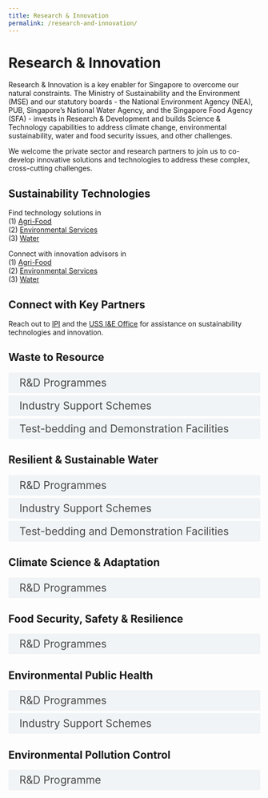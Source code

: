 ```yaml
---
title: Research & Innovation
permalink: /research-and-innovation/
---  
```

<style>

input {
	display: none;
}
label {
	display: block;
	padding: 8px 22px;
	margin: 0 0 5px 0;
	cursor: pointor;
	background: #F0F4F6;
	border-radius: 3px;
	color: #484848;
	transition: ease .5s;
	font-size: 1.5em;
}

label:hover {
	background: #4a96b0;
	color: #FFF;
}

.accordion-content {
	/* background: #E2E5F6; */
	padding: 10px 0px 30px 30px;
	/* border: 1px solid #484848; */
	margin: 0 0 1px 0;
	border-radius: 3px;
}

input + label + .accordion-content {
	display: none;
}

input:checked + label + .accordion-content {
	display: none;
}

input:checked + label + .accordion-content {
	display: block;
}

</style>
<!-- End of accordion -->

<div class="container">

<h1><b>Research & Innovation</b></h1>
<p>Research & Innovation is a key enabler for Singapore to overcome our natural constraints. The Ministry of Sustainability and the Environment (MSE) and our statutory boards - the National Environment Agency (NEA), PUB, Singapore’s National Water Agency, and the Singapore Food Agency (SFA) - invests in Research & Development and builds Science & Technology capabilities to address climate change, environmental sustainability, water and food security issues, and other challenges.</p>
<p>We welcome the private sector and research partners to join us to co-develop innovative solutions and technologies to address these complex, cross-cutting challenges.</p>

<h2 id="sustainability-technologies">Sustainability Technologies</h2>
<div>
    <p>Find technology solutions in <br />(1) <a href="https://www.ipi-singapore.org/tech-offers?name=&categories%5B%5D=15649&categories%5B%5D=15641&categories%5B%5D=911&categories%5B%5D=11851&categories%5B%5D=11846&categories%5B%5D=11841&categories%5B%5D=11836&categories%5B%5D=1051">Agri-Food</a> <br />(2) <a href="https://www.ipi-singapore.org/tech-offers?name=&categories%5B%5D=15646&categories%5B%5D=15641&categories%5B%5D=15642&categories%5B%5D=851&categories%5B%5D=15643&categories%5B%5D=811&categories%5B%5D=931&categories%5B%5D=956&categories%5B%5D=946&categories%5B%5D=15640&categories%5B%5D=941&categories%5B%5D=1006">Environmental Services</a> <br />(3) <a href="https://www.ipi-singapore.org/tech-offers?name=&categories%5B%5D=931&categories%5B%5D=956&categories%5B%5D=946&categories%5B%5D=15640&categories%5B%5D=941">Water</a></p>
    <p>Connect with innovation advisors in <br />(1) <a href="https://www.ipi-singapore.org/innovation-advisors-programme?iap_sector%5B%5D=4#innovation-advisors">Agri-Food</a> <br />(2) <a href="https://www.ipi-singapore.org/tech-experts?name=&categories%5B%5D=4&categories%5B%5D=8">Environmental Services</a> <br />(3) <a href="https://www.ipi-singapore.org/tech-experts?name=&categories%5B%5D=4&categories%5B%5D=8">Water</a> </p>

<h2 id="key-partners">Connect with Key Partners</h2>
<div>
    <p>Reach out to <a href="https://www.ipi-singapore.org/enquiry">IPI</a> and the <a href="https://www.linkedin.com/company/uss-ieo/">USS I&E Office</a> for assistance on sustainability technologies and innovation.</p>
</div>

<h2 id="waste-to-resource">Waste to Resource</h2>
<div>
	<input type="checkbox" id="title1"  /><label for="title1">R&D Programmes</label>
	<div class="accordion-content">
		<p>The <a href="https://www.nea.gov.sg/programmes-grants/grants-and-awards/research-innovation-and-enterprise-funding-initiatives/closing-the-resource-loop-funding-initiative">Closing the Resource Loop Initiative</a> (CTRL) Funding Initiative is a $80 million research and development (R&D) programme under the Singapore’s Research, Innovation and Enterprise (RIE) Plan for sustainable resource recovery solutions. It funds R&D to tackle key waste streams like e-waste, plastics and food, and to invent useful and safe applications for treated waste residues. CTRL contributes to our efforts towards meeting the <a href"https:www.greenplan.gov.sg">Singapore Green Plan</a> targets and to pursue a circle economy under the <a href="https://www.towardszerowaste.gov.sg/zero-waste-masterplan">Zero Waste Masterplan</a>. </p>
		<p>CTRL seeks to increase resource recovery, prolong the lifespan of the Semakau Landfill, promote environmental sustainability, raise digitalisation and automation in Singapore’s waste management sector, and mitigate carbon emissions arising from waste treatment and disposal. </p>
		<p>It comprises three broad R&D tracks: <br>(1) Resource Recovery - treatment and recovery of resources from key waste streams, <br>(2) Residues as Resources - treatment of residue streams and the safe applications of these treated materials, <br>(3) Rethinking energy from waste - development of novel solutions to maximise energy and resource recovery while minimising carbon emissions. </p>
		<p>For more information and enquiries, please click <a href="https://www.nea.gov.sg/programmes-grants/grants-and-awards/research-innovation-and-enterprise-funding-initiatives/closing-the-resource-loop-funding-initiative"> here.</a></p>
	</div>
	<input type="checkbox" id="title2"  /><label for="title2">Industry Support Schemes</label>
	<div class="accordion-content">
		<p>Environmental Services companies can tap on the <a href="https://www.nea.gov.sg/industry-transformation-map/funding-support">funding support under the Environmental Services Industry Transformation Map (ES ITM)</a> or adoption of tools, equipment and technology to enhance productivity and service delivery. These funding support include the Productivity Solutions Grant (PSG) administered by NEA and financial assistance from Enterprise Singapore (ESG).</p>
		<p>The National Innovation Challenges (NICs) are periodic open innovation calls for academia and industry to work together with public agencies to develop practical and impactful solutions to large and complex problems. By bringing industry partners, public agencies, and innovators together to work on the challenges, these calls seek to harness Singapore’s vast research and innovation capabilities to develop new technologies to sustain our long-term growth and resilience. NEA and Enterprise Singapore (ESG) have jointly launched <a href="https://www.nea.gov.sg/industry-transformation-map/innovation-calls-and-request-for-proposals">innovation calls and request for proposals</a> for industry solutions as part of the NIC.</p>
		<p>NEA has established a <a href="https://www.nea.gov.sg/industry-transformation-map/regulatory-sandbox">regulatory sandbox</a> under the <a href="https://www.nea.gov.sg/industry-transformation-map"> Environmental Services Industry Transformation Map</a> (ES ITM) to create an environment for experimentation, to promote innovation in Singapore’s environmental services industry. It allows the regulator to assess the impact of the new technologies and solutions before determining the appropriate regulatory adjustments. Interested parties can apply to experiment with innovative environmental services-related technologies and solutions in a controlled environment within a fixed duration, without compromising environmental, public health and safety aspects.</p>
		<p>Under the <a href="https://www.nea.gov.sg/industry-transformation-map/intensify-innovation-and-technology-adoption/incubate"> Innovating and Curating Better Automation and Technologies for Environmental Services (INCUBATE) Programme</a>, NEA partners technology and service providers as well as premises owners to address challenges in environmental services by conducting trials of technologies and innovations, and sharing the results and learning of such trials.</p>
	</div>
	<input type="checkbox" id="title3"  /><label for="title3">Test-bedding and Demonstration Facilities</label>
	<div class="accordion-content">
		<p>The NEA and the Nanyang Technological University (NTU) co-funded a <a href="https://www.nea.gov.sg/programmes-grants/grants-and-awards/wte-testbed-demo-initiative">WTE Research Facility (WTERF)</a> that uses high-temperature to convert solid waste into gases and harmless slag. By using the municipal solid waste from NTU as feedstock, this research facility allows researchers to 'plug-and-play' component technologies to test their performance in a realistic operational environment. </p>
		<p>For more information and enquiries, please click <a href="https://www.nea.gov.sg/programmes-grants/grants-and-awards/research-innovation-and-enterprise-funding-initiatives/wte-testbed-demo-initiative"> here.</a> </p>
	</div>
</div>

<h2 id="resilient-and-sustainable-water">Resilient & Sustainable Water</h2>
<div>
	<input type="checkbox" id="title4"  /><label for="title4">R&D Programmes</label>
	<div class="accordion-content">
		<p>Towards our mission to supply good water, reclaim used water, tame stormwater, and resist rising seas, PUB lends its support to various water-related research and development (R&D) in the region and globally. PUB’s <a href="https://www.pub.gov.sg/research/">R&D activities</a> not only encourage new ideas and technology, but also position Singapore as one of the world leaders in water resource research and management strategies.</p>
		<p>The <a href="https://www.pub.gov.sg/globalhydrohub/funding/cwr">Competitive Funding for Water Research</a> is a funding scheme for basic and applied R&D of innovative and novel solutions for the water industry. It is part of the <a href="https://www.nrf.gov.sg/rie2025-plan">Singapore’s Research, Innovation, and Enterprise (RIE) Plan.</a></p>
	</div>
	<input type="checkbox" id="title5"  /><label for="title5">Industry Support Schemes</label>
	<div class="accordion-content">
		<p>The <a href="https://www.pub.gov.sg/innovationchallenge/">PUB Global Innovation Challenge</a> accelerates the discovery and adoption of smart solutions and new technologies to improve operational excellence and meet future needs. Companies, researchers, and innovators from around the world are welcome to propose solutions to PUB’s challenges, with selected applicants given the opportunity to validate and deploy their ideas.</p>
		<p>The <a href="https://www.pub.gov.sg/globalhydrohub/funding/livinglab/">Living Lab (Water) Scheme</a> accelerates the commercialisation of new promising water technologies by incentivising their early adoption in Singapore. It is part of Singapore’s Research, Innovation, and Enterprise (RIE) Plan.</p>
		<p>The <a href="https://www.pub.gov.sg/research/industrialwatersolutions/funding/">Industrial Water Solutions Demonstration Fund (IWSDF)</a> is a component of the Water Efficiency Fund to support high-impact and innovative projects to treat and reclaim fresh water from industrial used water for process reuse. Companies with monthly water consumption exceeding 10,000m³ are invited to propose projects that can reduce their water consumption by at least 5%.</p>
	</div>
	<input type="checkbox" id="title6"  /><label for="title6">Test-bedding and Demonstration Facilities</label>
	<div class="accordion-content">
		<p>PUB fosters the growth of water innovations by facilitating the testing of products, processes, systems, and services. PUB offers <a href="https://www.pub.gov.sg/research/collaboration/">industrial test-bedding sites</a> to the public and private sector, and has the operational know-how to facilitate the projects from conceptualisation to completion.</p>
	</div>
</div>

<h2 id="climate-science-and-adaptation">Climate Science & Adaptation</h2>
<div>
	<input type="checkbox" id="title7"  /><label for="title7">R&D Programmes</label>
	<div class="accordion-content">
		<p>The Climate Science Research Programme Office (CSRPO), under the Centre for Climate Research Singapore (CCRS), has launched two research programmes to strengthen local research capabilities in climate change impact science and promote alignment between research and national priorities.</p>
		<p><a href="https://www.nea.gov.sg/programmes-grants/grants-and-awards/research-innovation-and-enterprise-funding-initiatives/national-sea-level-programme">• National Sea Level Programme (NSLP)</a>. The NSLP coordinates relevant climate research in Singapore and addresses key knowledge gaps to understand and model physical mechanisms of sea level rise and variability, with specific focus on Singapore and the wider South East Asia region. Five projects on understanding sea level rise and variability in Singapore and the region have been awarded to local IHLs/RIs.</p>
		<p><a href="https://www.nea.gov.sg/programmes-grants/grants-and-awards/research-innovation-and-enterprise-funding-initiatives/climate-impact-science-research-programme">• Climate Impact Science Research (CISR) Programme</a> The CISR Programme utilises the latest climate projections from <a href="https://www.mss-int.sg/v3-climate-projections">Singapore’s Third National Climate Change Study (V3)</a> to understand climate change impact in five key priority areas – sea level rise; water resource and flood management; biodiversity and food security; human health and energy; and crosscutting research to help bridge science-policy translation. The programe contributes to efforts to inform climate adaptation through climate science. Eight projects were awarded in December 2023 under the first grant call. A second grant call was launched in January 2024.</p>
		<p>Through <a href="https://www.nea.gov.sg/programmes-grants/grants-and-awards/meteorological-service-singapore-local-research-collaborations">Local Research Collaborations</a> and <a href="https://www.nea.gov.sg/programmes-grants/grants-and-awards/meteorological-service-singapore-international-research-collaborations">International Research Collaborations</a>, partnerships are established to develop a deeper understanding of weather and climate processes and to enhance weather prediction and climate science capabilities in the region.</p>
	</div>
</div>

<h2 id="food-security-safety-and-resilience">Food Security, Safety & Resilience</h2>
<div>
	<input type="checkbox" id="title8"  /><label for="title8">R&D Programmes</label>
	<div class="accordion-content">
		<p>The <a href="https://www.sfa.gov.sg/food-farming/singapore-food-story/r-and-d-programme">Singapore Food Story R&D programme</a> supports Singapore’s drive to strengthen its food security and achieve its “30 by 30” goal. The programme facilitates the development and use of productive, climate-resilient, innovative, and sustainable technologies for agriculture and aquaculture, as well as new biotech-based foods and ingredients, underpinned by a robust future-ready food safety system.</p>
		<p>To further the SFS R&D Programme, additional funding has been allocated under the <a href="https://www.nrf.gov.sg/rie2025-plan"> Research, Innovation, and Enterprise 2025 Plan (RIE 2025)</a> to support research projects in the aquaculture, agriculture, future foods and food safety domains. This second phase will place greater emphasis on addressing food security challenges, which includes intensifying sustainability and circularity as part of Singapore's climate change commitments, coupled with the enhancement of food safety alongside the progressive development of novel foods.</p>
	</div>
</div>

<h2 id="environmental-public-health">Environmental Public Health</h2>
<div>
	<input type="checkbox" id="title10"  /><label for="title10">R&D Programmes</label>
	<div class="accordion-content">
		<p>The <a href="https://www.nea.gov.sg/programmes-grants/grants-and-awards/environmental-robotics-programme">Environmental Robotics Programme</a> aims to develop robotic solutions for the environmental services industry, in the work areas of Public Cleaning, Waste Management and Inspection, Monitoring and Sampling for Pest and Pollution control. The programme seeks to enable productivity gains, maintain a sustainable workforce and enhance current capabilities while also enabling new ones. It comes under the broader umbrella of Singapore’s National Robotics Programme.</p>
		<p>Besides grant calls under the various R&D programmes, NEA will also launch <a href="https://www.nea.gov.sg/programmes-grants/grants-and-awards/nea-innovation-calls">innovation calls </a>for R&D. For more information, please click <a href="https://www.nea.gov.sg/programmes-grants/grants-and-awards/nea-innovation-calls"> here.</a></p>
	</div>
	<input type="checkbox" id="title11"  /><label for="title11">Industry Support Schemes</label>
	<div class="accordion-content">
		<p>The National Innovation Challenges (NICs) are periodic open innovation calls for academia and industry to work with public agencies to develop practical and impactful solutions to large and complex problems facing Singapore. By bringing industry partners, public agencies, and innovators to work on the identified challenges, these calls seek to harness Singapore’s vast research and innovation capabilities to develop new technologies to sustain our long-term growth and resilience. NEA and Enterprise Singapore (ESG) have jointly launched <a href="https://www.nea.gov.sg/industry-transformation-map/innovation-calls-and-request-for-proposals">innovation calls and request for proposals</a> for industry solutions as part of the NIC.</p>
		<p>NEA has established a <a href="https://www.nea.gov.sg/industry-transformation-map/regulatory-sandbox">regulatory sandbox</a> under the <a href="https://www.nea.gov.sg/industry-transformation-map">Environmental Services Industry Transformation Map</a> (ES ITM) to create an environment for experimentation, to promote innovation in Singapore’s environmental services industry. It allows the regulator to assess the impact of the new technologies and solutions before determining the appropriate regulatory adjustments. Interested parties can apply to experiment with innovative environmental services-related technologies and solutions in a controlled environment within a fixed duration, without compromising environmental, public health and safety aspects.</p>
		<p>Under the <a href="https://www.nea.gov.sg/industry-transformation-map/incubate">Innovating and Curating Better Automation and Technologies for Environmental Services (INCUBATE) Programme</a>, NEA partners technology and service providers as well as premises owners to address challenges in environmental services by conducting trials of technologies and innovations, and sharing the results and learning of such trials.</p>
	</div>
</div>
	
<h2 id="environmental-pollution-control">Environmental Pollution Control</h2>
<div>
	<input type="checkbox" id="title12"  /><label for="title12">R&D Programme</label>
	<div class="accordion-content">
		<ul><li>Good air quality is important. While Singapore enjoys better air quality than many cities in Asia, we aspire to make our air better and the city more liveable.</li>
			<li>The <a href="https://www.nea.gov.sg/programmes-grants/grants-and-awards/research-innovation-and-enterprise-funding-initiatives/air-quality-monitoring-and-control-funding-initiative">Air Quality Monitoring and Control (AQMC)</a> Funding Initiative (FI) supports basic and applied research in urban air quality.</li>
			<li>AQMC improves our understanding of Singapore's ambient air pollutants and funds efforts to develop technological solutions to better monitor them. </li>
			<li>Its outcome supports air quality policy and regulatory formulation as well as NEA's monitoring and management capabilities, with the goal of meeting the World Health Organisation Air Quality Guidelines (WHO AQGs) for all air pollutants in the long term. It seeks to improve our liveability by reducing the number of unpleasant odour incidents.</li>
			<li>For more information and enquiries, please click <a href="https://www.nea.gov.sg/programmes-grants/grants-and-awards/research-innovation-and-enterprise-funding-initiatives/air-quality-monitoring-and-control-funding-initiative">here.</a></li>
		</ul>
	</div>
</div>
